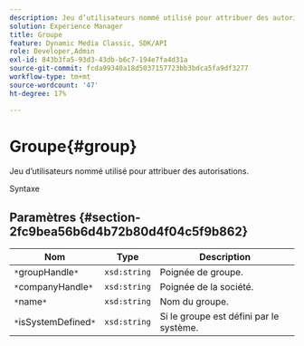 ```yaml
---
description: Jeu d’utilisateurs nommé utilisé pour attribuer des autorisations.
solution: Experience Manager
title: Groupe
feature: Dynamic Media Classic, SDK/API
role: Developer,Admin
exl-id: 843b3fa5-93d3-43db-b6c7-194e7fa4d31a
source-git-commit: fcda99340a18d5037157723bb3bdca5fa9df3277
workflow-type: tm+mt
source-wordcount: '47'
ht-degree: 17%

---
```


# Groupe{#group}

Jeu d’utilisateurs nommé utilisé pour attribuer des autorisations.

Syntaxe

## Paramètres {#section-2fc9bea56b6d4b72b80d4f04c5f9b862}

| Nom | Type | Description |
|---|---|---|
| `*`groupHandle`*` | `xsd:string` | Poignée de groupe. |
| `*`companyHandle`*` | `xsd:string` | Poignée de la société. |
| `*`name`*` | `xsd:string` | Nom du groupe. |
| `*`isSystemDefined`*` | `xsd:string` | Si le groupe est défini par le système. |
